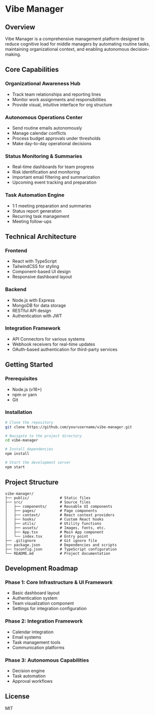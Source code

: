 # Vibe Manager

## Overview
Vibe Manager is a comprehensive management platform designed to reduce cognitive load for middle managers by automating routine tasks, maintaining organizational context, and enabling autonomous decision-making.

## Core Capabilities

### Organizational Awareness Hub
- Track team relationships and reporting lines
- Monitor work assignments and responsibilities
- Provide visual, intuitive interface for org structure

### Autonomous Operations Center
- Send routine emails autonomously
- Manage calendar conflicts
- Process budget approvals under thresholds
- Make day-to-day operational decisions

### Status Monitoring & Summaries
- Real-time dashboards for team progress
- Risk identification and monitoring
- Important email filtering and summarization
- Upcoming event tracking and preparation

### Task Automation Engine
- 1:1 meeting preparation and summaries
- Status report generation
- Recurring task management
- Meeting follow-ups

## Technical Architecture

### Frontend
- React with TypeScript
- TailwindCSS for styling
- Component-based UI design
- Responsive dashboard layout

### Backend
- Node.js with Express
- MongoDB for data storage
- RESTful API design
- Authentication with JWT

### Integration Framework
- API Connectors for various systems
- Webhook receivers for real-time updates
- OAuth-based authentication for third-party services

## Getting Started

### Prerequisites
- Node.js (v16+)
- npm or yarn
- Git

### Installation
```bash
# Clone the repository
git clone https://github.com/yourusername/vibe-manager.git

# Navigate to the project directory
cd vibe-manager

# Install dependencies
npm install

# Start the development server
npm start
```

## Project Structure
```
vibe-manager/
├── public/              # Static files
├── src/                 # Source files
│   ├── components/      # Reusable UI components
│   ├── pages/           # Page components
│   ├── context/         # React context providers
│   ├── hooks/           # Custom React hooks
│   ├── utils/           # Utility functions
│   ├── assets/          # Images, fonts, etc.
│   ├── App.tsx          # Main App component
│   └── index.tsx        # Entry point
├── .gitignore           # Git ignore file
├── package.json         # Dependencies and scripts
├── tsconfig.json        # TypeScript configuration
└── README.md            # Project documentation
```

## Development Roadmap

### Phase 1: Core Infrastructure & UI Framework
- Basic dashboard layout
- Authentication system
- Team visualization component
- Settings for integration configuration

### Phase 2: Integration Framework
- Calendar integration
- Email systems
- Task management tools
- Communication platforms

### Phase 3: Autonomous Capabilities
- Decision engine
- Task automation
- Approval workflows

## License
MIT
